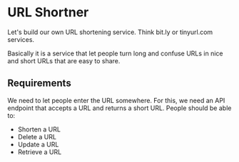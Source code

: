 # URL Shortner

Let's build our own URL shortening service. Think bit.ly or tinyurl.com services.

Basically it is a service that let people turn long and confuse URLs in nice and short URLs that are easy to share.

## Requirements

We need to let people enter the URL somewhere. For this, we need an API endpoint that accepts a URL and returns a short URL. People should be able to:

* Shorten a URL
* Delete a URL
* Update a URL
* Retrieve a URL
